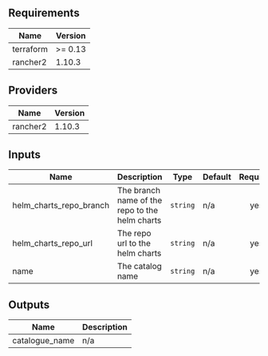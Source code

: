 ## Requirements

| Name | Version |
|------|---------|
| terraform | >= 0.13 |
| rancher2 | 1.10.3 |

## Providers

| Name | Version |
|------|---------|
| rancher2 | 1.10.3 |

## Inputs

| Name | Description | Type | Default | Required |
|------|-------------|------|---------|:--------:|
| helm\_charts\_repo\_branch | The branch name of the repo to the helm charts | `string` | n/a | yes |
| helm\_charts\_repo\_url | The repo url to the helm charts | `string` | n/a | yes |
| name | The catalog name | `string` | n/a | yes |

## Outputs

| Name | Description |
|------|-------------|
| catalogue\_name | n/a |

